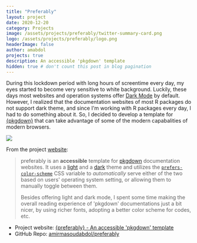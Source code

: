 ```yaml
---
title: "Preferably"
layout: project
date: 2020-12-20
category: Projects
image: /assets/projects/preferably/twitter-summary-card.png
logo: /assets/projects/preferably/logo.png
headerImage: false
author: amabdol
projects: true
description: An accessible 'pkgdown' template
hidden: true # don't count this post in blog pagination
---
```


<!-- # Preferably -->

During this lockdown period with long hours of screentime every day, my eyes started to become very sensitive to white background. Luckily, these days most websites and operation systems offer [Dark Mode](https://en.wikipedia.org/wiki/Light-on-dark_color_scheme) by default. However, I realized that the documentation websites of most R packages do not support dark theme, and since I'm working with R packages every day, I had to do something about it. So, I decided to develop a template for [{pkgdown}](https://pkgdown.r-lib.org) that can take advantage of some of the modern capabalities of modern browsers.

![](https://preferably.amirmasoudabdol.name/reference/figures/comparison.png)

From the project [website](https://preferably.amirmasoudabdol.name):

> preferably is an **accessible** template for [pkgdown](https://pkgdown.r-lib.org/) documentation websites. It uses a [light](https://bootswatch.com/flatly/) and a [dark](https://bootswatch.com/darkly/) theme and utilizes the [`prefers-color-scheme`](https://developer.mozilla.org/en-US/docs/Web/CSS/@media/prefers-color-scheme) CSS variable to *automatically* serve either of the two based on users' operating system setting, or allowing them to manually toggle between them.
>
> Besides offering light and dark mode, I spent some time making the overall reading experience of 'pkgdown' documentations just a bit nicer, by using richer fonts, adopting a better color scheme for codes, etc.

<div class="breaker"></div>

- Project website: [{preferably} - An accessible 'pkgdown' template](https://preferably.amirmasoudabdol.name)
- GitHub Repo: [amirmasoudabdol/preferably](https://github.com/amirmasoudabdol/preferably/)
